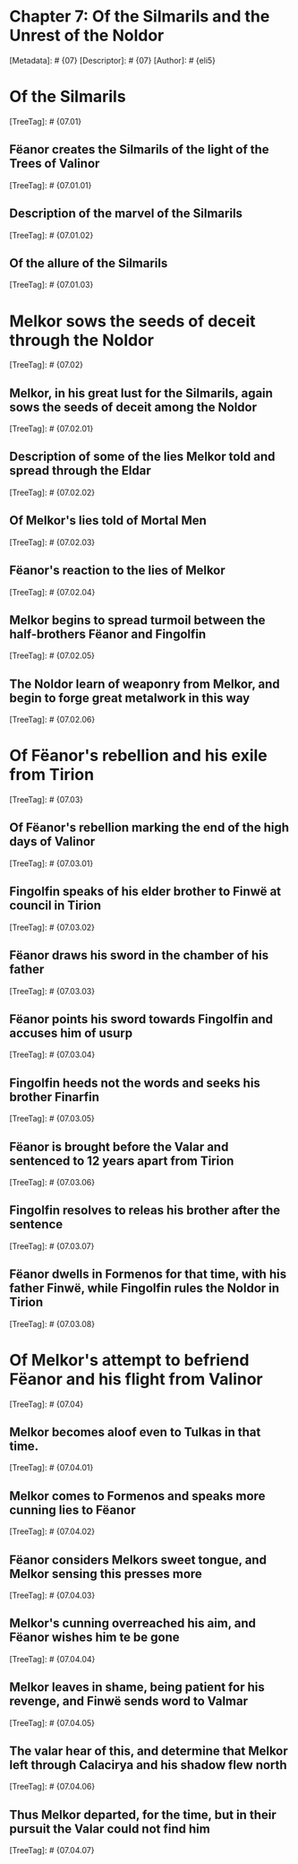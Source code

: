 # Chapter 7: Of the Silmarils and the Unrest of the Noldor
[Metadata]: # {07}
[Descriptor]: # {07}
[Author]: # {eli5}
# Of the Silmarils
[TreeTag]: # {07.01}
## Fëanor creates the Silmarils of the light of the Trees of Valinor
[TreeTag]: # {07.01.01}
## Description of the marvel of the Silmarils
[TreeTag]: # {07.01.02}
## Of the allure of the Silmarils
[TreeTag]: # {07.01.03}
# Melkor sows the seeds of deceit through the Noldor
[TreeTag]: # {07.02}
## Melkor, in his great lust for the Silmarils, again sows the seeds of deceit among the Noldor
[TreeTag]: # {07.02.01}
## Description of some of the lies Melkor told and spread through the Eldar
[TreeTag]: # {07.02.02}
## Of Melkor's lies told of Mortal Men
[TreeTag]: # {07.02.03}
## Fëanor's reaction to the lies of Melkor
[TreeTag]: # {07.02.04}
## Melkor begins to spread turmoil between the half-brothers Fëanor and Fingolfin
[TreeTag]: # {07.02.05}
## The Noldor learn of weaponry from Melkor, and begin to forge great metalwork in this way
[TreeTag]: # {07.02.06}
# Of Fëanor's rebellion and his exile from Tirion
[TreeTag]: # {07.03}
## Of Fëanor's rebellion marking the end of the high days of Valinor
[TreeTag]: # {07.03.01}
## Fingolfin speaks of his elder brother to Finwë at council in Tirion
[TreeTag]: # {07.03.02}
## Fëanor draws his sword in the chamber of his father
[TreeTag]: # {07.03.03}
## Fëanor points his sword towards Fingolfin and accuses him of usurp
[TreeTag]: # {07.03.04}
## Fingolfin heeds not the words and seeks his brother Finarfin
[TreeTag]: # {07.03.05}
## Fëanor is brought before the Valar and sentenced to 12 years apart from Tirion
[TreeTag]: # {07.03.06}
## Fingolfin resolves to releas his brother after the sentence
[TreeTag]: # {07.03.07}
## Fëanor dwells in Formenos for that time, with his father Finwë, while Fingolfin rules the Noldor in Tirion
[TreeTag]: # {07.03.08}
# Of Melkor's attempt to befriend Fëanor and his flight from Valinor
[TreeTag]: # {07.04}
## Melkor becomes aloof even to Tulkas in that time.
[TreeTag]: # {07.04.01}
## Melkor comes to Formenos and speaks more cunning lies to Fëanor
[TreeTag]: # {07.04.02}
## Fëanor considers Melkors sweet tongue, and Melkor sensing this presses more
[TreeTag]: # {07.04.03}
## Melkor's cunning overreached his aim, and Fëanor wishes him te be gone
[TreeTag]: # {07.04.04}
## Melkor leaves in shame, being patient for his revenge, and Finwë sends word to Valmar
[TreeTag]: # {07.04.05}
## The valar hear of this, and determine that Melkor left through Calacirya and his shadow flew north
[TreeTag]: # {07.04.06}
## Thus Melkor departed, for the time, but in their pursuit the Valar could not find him
[TreeTag]: # {07.04.07}

